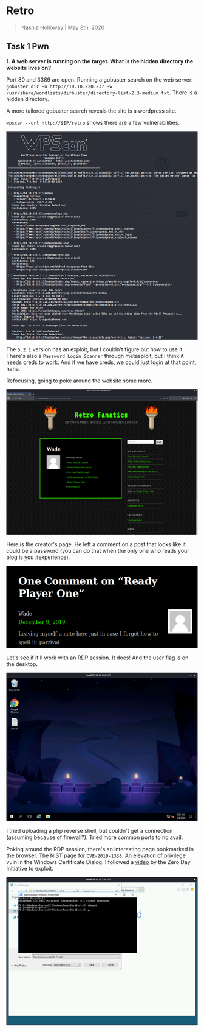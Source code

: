 # Retro

> Nashia Holloway | May 8th, 2020

## Task 1 Pwn

**1. A web server is running on the target. What is the hidden directory the website lives on?**

Port 80 and 3389 are open. Running a gobuster search on the web server: `gobuster dir -u http://10.10.220.237 -w /usr/share/wordlists/dirbuster/directory-list-2.3-medium.txt`. There is a hidden directory.

A more tailored gobuster search reveals the site is a wordpress site.

`wpscan --url http://$IP/retro` shows there are a few vulnerabilities.

![](wp.png)

The `5.2.1` version has an exploit, but I couldn't figure out how to use it. There's also a `Password Login Scanner` through metasploit, but I think it needs creds to work. And if we have creds, we could just login at that point, haha.

Refocusing, going to poke around the website some more.

![](retro.png)

Here is the creator's page. He left a comment on a post that looks like it could be a password (you can do that when the only one who reads your blog is you #experience).

![](pass.png)

Let's see if it'll work with an RDP session. It does! And the user flag is on the desktop.

![](user.png)

I tried uploading a php reverse shell, but couldn't get a connection (assuming because of firewall?). Tried more common ports to no avail.

Poking around the RDP session, there's an interesting page bookmarked in the browser. The NIST page for `CVE-2019-1338`. An elevation of privilege vuln in the Windows Certificate Dialog. I followed a [video](https://www.youtube.com/watch?v=3BQKpPNlTSo) by the Zero Day Initiative to exploit.

![](root.png) 
